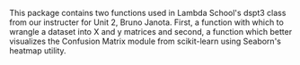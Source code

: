 This package contains two functions used in Lambda School's dspt3 class from our instructer for Unit 2, Bruno Janota.  First, a function with which to wrangle a dataset into X and y matrices and second, a function which better visualizes the Confusion Matrix module from scikit-learn using Seaborn's heatmap utility.